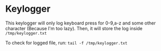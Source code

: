 # Keylogger

This keylogger will only log keyboard press for 0-9,a-z and some other character (Because I'm too lazy). Then, it will store the log inside `/tmp/keylogger.txt`

To check for logged file, run: `tail -f /tmp/keylogger.txt`
